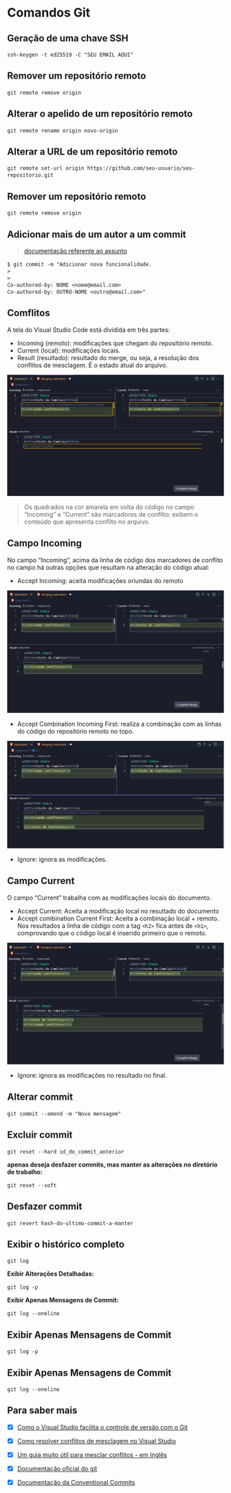 # Comandos Git

## Geração de uma chave SSH

```ssh
ssh-keygen -t ed25519 -C "SEU EMAIL AQUI"
```

## Remover um repositório remoto

```git
git remote remove origin
```

## Alterar o apelido de um repositório remoto

```git
git remote rename origin novo-origin
```

## Alterar a URL de um repositório remoto

```git
git remote set-url origin https://github.com/seu-usuario/seu-repositorio.git
```

## Remover um repositório remoto

```git
git remote remove origin
```

## Adicionar mais de um autor a um commit

> [documentação referente ao assunto](https://docs.github.com/pt/pull-requests/committing-changes-to-your-project/creating-and-editing-commits/creating-a-commit-with-multiple-authors)

```git
$ git commit -m "Adicionar nova funcionalidade.
>
>
Co-authored-by: NOME <nome@email.com>
Co-authored-by: OUTRO-NOME <outro@email.com>"
```

## Comflitos

A tela do Visual Studio Code está dividida em três partes:

- Incoming (remoto): modificações que chegam do repositório remoto.
- Current (local): modificações locais.
- Result (resultado): resultado do merge, ou seja, a resolução dos conflitos de mesclagem. É o estado atual do arquivo.

![alt text](image.png)
> Os quadrados na cor amarela em volta do código no campo “Incoming” e “Current” são marcadores de conflito: exibem o conteúdo que apresenta conflito no arquivo.

## Campo Incoming

No campo “Incoming”, acima da linha de código dos marcadores de conflito no campo há outras opções que resultam na alteração do código atual:

- Accept Incoming: aceita modificações oriundas do remoto

![Captura de tela com o campo Incoming, Current, e o Result com o código do campo Incoming](image-3.png)

- Accept Combination Incoming First: realiza a combinação com as linhas do código do repositório remoto no topo.

![Captura de tela com o campo Incoming, Current, e o Result com o código do campo Incoming e Current respectivamente](image-2.png)

- Ignore: ignora as modificações.

## Campo Current

O campo “Current” trabalha com as modificações locais do documento.

- Accept Current: Aceita a modificação local no resultado do documento
- Accept combination Current First: Aceita a combinação local + remoto. Nos resultados a linha de código com a tag `<h2>` fica antes de `<h1>`, comprovando que o código local é inserido primeiro que o remoto.

![campo Incoming, Current, e o Result com o código do campo Current e Incoming respectivamente](image-1.png)

- Ignore: ignora as modificações no resultado no final.

## Alterar commit

```git
git commit --amend -m "Nova mensagem"
```

## Excluir commit

```git
git reset --hard id_do_commit_anterior
```

**apenas deseja desfazer commits, mas manter as alterações no diretório de trabalho:**

```git
git reset --soft
```

## Desfazer commit

```git
git revert hash-do-ultimo-commit-a-manter
```

## Exibir o histórico completo

```git
git log
```

**Exibir Alterações Detalhadas:**

```git
git log -p
```

**Exibir Apenas Mensagens de Commit:**

```git
git log --oneline
```

## Exibir Apenas Mensagens de Commit

```git
git log -p
```

## Exibir Apenas Mensagens de Commit

```git
git log --oneline
```

## Para saber mais

- [x] [Como o Visual Studio facilita o controle de versão com o Git](https://learn.microsoft.com/pt-br/visualstudio/version-control/git-with-visual-studio?view=vs-2022)

- [x] [Como resolver conflitos de mesclagem no Visual Studio](https://learn.microsoft.com/pt-br/visualstudio/version-control/git-resolve-conflicts?view=vs-2022)

- [x] [Um guia muito útil para mesclar conflitos - em Inglês](https://www.youtube.com/watch?v=HosPml1qkrg)

- [x] [Documentação oficial do git](https://git-scm.com/docs/git-reset/pt_BR)

- [x] [Documentação da Conventional Commits](https://www.conventionalcommits.org/pt-br/v1.0.0-beta.4/)